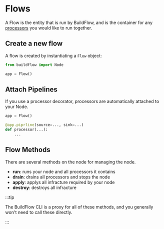 # Flows

A Flow is the entity that is run by BuildFlow, and is the container for any [processors](../pipelines/overview) you would like to run together.

## Create a new flow

A flow is created by instantiating a `Flow` object:

```python
from buildflow import Node

app = Flow()
```

## Attach Pipelines

If you use a processor decorator, processors are automatically attached to your Node.

```python
app = Flow()

@app.piprline(source=..., sink=...)
def processor(...):
    ...
```

## Flow Methods

There are several methods on the node for managing the node.

- **run**: runs your node and all processors it contains
- **drain**: drains all processors and stops the node
- **apply**: applys all infracture required by your node
- **destroy**: destroys all infracture

:::tip

The BuildFlow CLI is a proxy for all of these methods, and you generally won't need to call these directly.

:::
